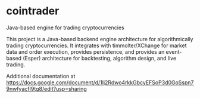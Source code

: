 cointrader
==========

Java-based engine for trading cryptocurrencies

This project is a Java-based backend engine architecture for algorithmically trading cryptocurrencies.
It integrates with timmolter/XChange for market data and order execution, provides persistence, 
and provides an event-based (Esper) architecture for backtesting, algorithm design, and live trading.

Additional documentation at
https://docs.google.com/document/d/1lj2Rdwo4rkkGbcyEFSoP3d0GoSspn79nwfyacfI9tg8/edit?usp=sharing
